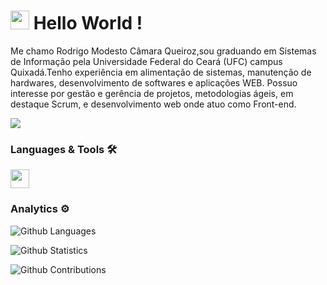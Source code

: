 
<h1><img src="https://emojis.slackmojis.com/emojis/images/1531849430/4246/blob-sunglasses.gif?1531849430" width="30"/> Hello World ! </h1>


Me chamo Rodrigo Modesto Câmara Queiroz,sou graduando em Sistemas de Informação pela Universidade Federal do Ceará (UFC) campus Quixadá.Tenho experiência em alimentação de sistemas, manutenção de hardwares, desenvolvimento de softwares e aplicações WEB. Possuo interesse por gestão e gerência de projetos, metodologias ágeis, em destaque Scrum, e desenvolvimento web onde atuo como Front-end.

![](http://estruyf-github.azurewebsites.net/api/VisitorHit?user=RodrigoModesto33&repo=RodrigoModesto33&countColorcountColor)

### Languages & Tools 🛠  
<p><img src="https://emojis.slackmojis.com/emojis/images/1520330049/3616/js.png?1520330049" width="30"/></p>

### Analytics ⚙️

![Github Languages](https://github-readme-stats.vercel.app/api/top-langs/?username=RodrigoModesto33&layout=compact&count_private=true)

![Github Statistics](https://github-readme-stats.vercel.app/api/?username=RodrigoModesto33&count_private=true&show_icons=true)

![Github Contributions](https://github-readme-streak-stats.herokuapp.com/?user=RodrigoModesto33&hide_border=true)
